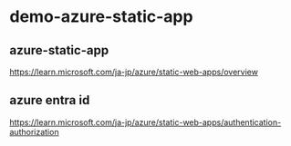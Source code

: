 # demo-azure-static-app

## azure-static-app

https://learn.microsoft.com/ja-jp/azure/static-web-apps/overview

## azure entra id

https://learn.microsoft.com/ja-jp/azure/static-web-apps/authentication-authorization
